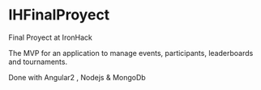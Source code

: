 # IHFinalProyect
Final Proyect at IronHack

The MVP for an application to manage events, participants, leaderboards and tournaments.

Done with Angular2 , Nodejs & MongoDb
